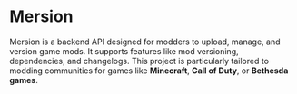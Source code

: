 # Mersion
Mersion is a backend API designed for modders to upload, manage, and version game mods. It supports features like mod versioning, dependencies, and changelogs. This project is particularly tailored to modding communities for games like **Minecraft**, **Call of Duty**, or **Bethesda games**.